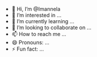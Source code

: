- 👋 Hi, I’m @Imannela
- 👀 I’m interested in ...
- 🌱 I’m currently learning ...
- 💞️ I’m looking to collaborate on ...
- 📫 How to reach me ...
- 😄 Pronouns: ...
- ⚡ Fun fact: ...

<!---
Imannela/Imannela is a ✨ special ✨ repository because its `README.md` (this file) appears on your GitHub profile.
You can click the Preview link to take a look at your changes.
--->
